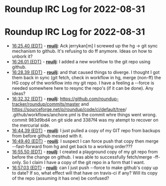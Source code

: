 # Roundup IRC Log for 2022-08-31 #
# Roundup IRC Log for 2022-08-31
* <a href="#16:25.40" id="16:25.40">16:25.40 (EDT)</a> - __[rouilj](https://github.com/rouilj)__: Ack jerrykan[m] I screwed up the hg -> git sync mechanism to github. It's refusing to do ff anymore. Ideas on how to unbork it?
* <a href="#16:26.01" id="16:26.01">16:26.01 (EDT)</a> - __[rouilj](https://github.com/rouilj)__: I added a new workflow to the git repo using github.
* <a href="#16:28.39" id="16:28.39">16:28.39 (EDT)</a> - __[rouilj](https://github.com/rouilj)__: and that caused things to diverge. I thought I got them back in sync (git fetch, check in workflow in hg, merge (non-ff) the HG copy of the workflow into my git repo. I have a feeling a --force is needed somewhere here to resync the repo's (if it can be done). Any ideas?
* <a href="#16:32.32" id="16:32.32">16:32.32 (EDT)</a> - __[rouilj](https://github.com/rouilj)__: <https://github.com/roundup-tracker/roundup/commits/master> and <https://sourceforge.net/p/roundup/code/ci/default/tree>/  .github/workflows/anchore.yml is the commit whre things went wrong.  commit 983d9bd4 on git side and 3387f4 was my atempt to recover on the mercurial side.
* <a href="#16:44.39" id="16:44.39">16:44.39 (EDT)</a> - __[rouilj](https://github.com/rouilj)__: I just pulled a copy of my GIT repo from backups from before github messed with it.
* <a href="#16:49.40" id="16:49.40">16:49.40 (EDT)</a> - __[rouilj](https://github.com/rouilj)__: I suspect I can force push that copy then merge --fast-forward from hg and get back to a working order???
* <a href="#16:55.50" id="16:55.50">16:55.50 (EDT)</a> - __[rouilj](https://github.com/rouilj)__: I created a playground copy of my git repo from before the change on github. I was able to successfully fetch/merge -ff-only. So I claim I have a copy of the git repo in a form that I want.
* <a href="#16:57.03" id="16:57.03">16:57.03 (EDT)</a> - __[rouilj](https://github.com/rouilj)__: can I just push --force to make github's copy up to date? If so, what effect will that have on travis-ci if any? Will its copy of the repo (assuming it has one) be confused?
